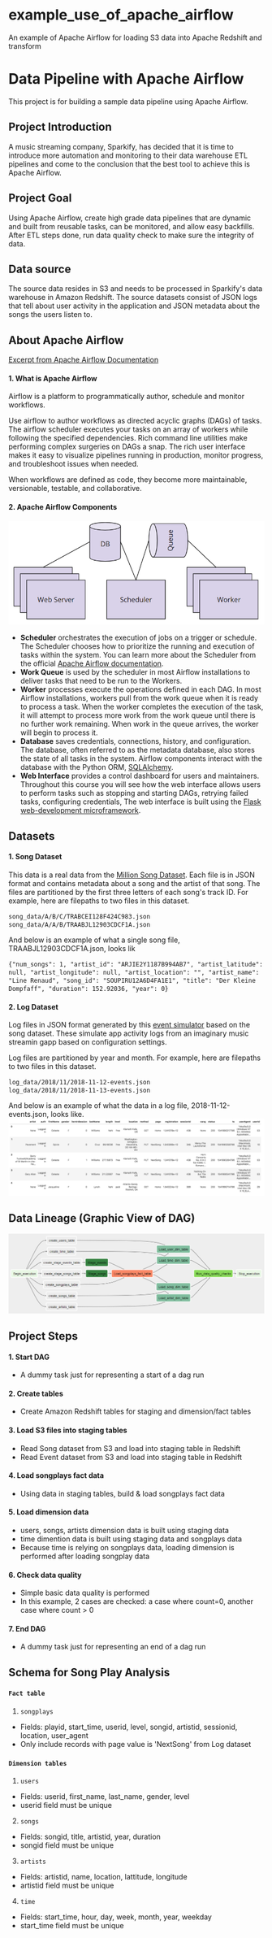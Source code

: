 # example_use_of_apache_airflow
An example of Apache Airflow for loading S3 data into Apache Redshift and transform

# Data Pipeline with Apache Airflow
This project is for building a sample data pipeline using Apache Airflow.

## Project Introduction
A music streaming company, Sparkify, has decided that it is time to introduce more automation and monitoring to their data warehouse ETL pipelines and come to the conclusion that the best tool to achieve this is Apache Airflow.

## Project Goal
Using Apache Airflow, create high grade data pipelines that are dynamic and built from reusable tasks, can be monitored, and allow easy backfills. After ETL steps done, run data quality check to make sure the integrity of data.

## Data source
The source data resides in S3 and needs to be processed in Sparkify's data warehouse in Amazon Redshift. The source datasets consist of JSON logs that tell about user activity in the application and JSON metadata about the songs the users listen to.

## About Apache Airflow
[Excerpt from Apache Airflow Documentation](https://airflow.apache.org/)

#### 1. What is Apache Airflow
Airflow is a platform to programmatically author, schedule and monitor workflows.

Use airflow to author workflows as directed acyclic graphs (DAGs) of tasks. The airflow scheduler executes your tasks on an array of workers while following the specified dependencies. Rich command line utilities make performing complex surgeries on DAGs a snap. The rich user interface makes it easy to visualize pipelines running in production, monitor progress, and troubleshoot issues when needed.

When workflows are defined as code, they become more maintainable, versionable, testable, and collaborative.

#### 2. Apache Airflow Components

![Apache Airflow Components!](./images/airflow-diagram.png)

  - <b>Scheduler</b> orchestrates the execution of jobs on a trigger or schedule. The Scheduler chooses how to prioritize the running and execution of tasks within the system. You can learn more about the Scheduler from the official [Apache Airflow documentation](https://airflow.apache.org/scheduler.html).
  - <b>Work Queue</b> is used by the scheduler in most Airflow installations to deliver tasks that need to be run to the Workers.
  - <b>Worker</b> processes execute the operations defined in each DAG. In most Airflow installations, workers pull from the work queue when it is ready to process a task. When the worker completes the execution of the task, it will attempt to process more work from the work queue until there is no further work remaining. When work in the queue arrives, the worker will begin to process it.
  - <b>Database</b> saves credentials, connections, history, and configuration. The database, often referred to as the metadata database, also stores the state of all tasks in the system. Airflow components interact with the database with the Python ORM, [SQLAlchemy](https://www.sqlalchemy.org/).
  - <b>Web Interface</b> provides a control dashboard for users and maintainers. Throughout this course you will see how the web interface allows users to perform tasks such as stopping and starting DAGs, retrying failed tasks, configuring credentials, The web interface is built using the [Flask web-development microframework](http://flask.pocoo.org/).
  
## Datasets

#### 1. Song Dataset
This data is a real data from the [Million Song Dataset](http://millionsongdataset.com/). Each file is in JSON format and contains metadata about a song and the artist of that song. The files are partitioned by the first three letters of each song's track ID. For example, here are filepaths to two files in this dataset.

```
song_data/A/B/C/TRABCEI128F424C983.json
song_data/A/A/B/TRAABJL12903CDCF1A.json
```

And below is an example of what a single song file, TRAABJL12903CDCF1A.json, looks lik

```
{"num_songs": 1, "artist_id": "ARJIE2Y1187B994AB7", "artist_latitude": null, "artist_longitude": null, "artist_location": "", "artist_name": "Line Renaud", "song_id": "SOUPIRU12A6D4FA1E1", "title": "Der Kleine Dompfaff", "duration": 152.92036, "year": 0}
```

#### 2. Log Dataset
Log files in JSON format generated by this [event simulator](https://github.com/Interana/eventsim) based on the song dataset. These simulate app activity logs from an imaginary music streamin gapp based on configuration settings.

Log files are partitioned by year and month. For example, here are filepaths to two files in this dataset.

```
log_data/2018/11/2018-11-12-events.json
log_data/2018/11/2018-11-13-events.json
```

And below is an example of what the data in a log file, 2018-11-12-events.json, looks like.
![Log file sample!](https://github.com/iyiiyi/spark_datalake/raw/master/images/log-data.png "2018-11-12-events.json")

## Data Lineage (Graphic View of DAG)

![Project Data Lineage!](./images/data_lineage.png)

## Project Steps

#### 1. Start DAG

  - A dummy task just for representing a start of a dag run
  
#### 2. Create tables

  - Create Amazon Redshift tables for staging and dimension/fact tables

#### 3. Load S3 files into staging tables

  - Read Song dataset from S3 and load into staging table in Redshift
  - Read Event dataset from S3 and load into staging table in Redshift
  
#### 4. Load songplays fact data

  - Using data in staging tables, build & load songplays fact data
  
#### 5. Load dimension data

  - users, songs, artists dimension data is built using staging data
  - time dimention data is built using staging data and songplays data
  - Because time is relying on songplays data, loading dimension is performed after loading songplay data

#### 6. Check data quality

  - Simple basic data quality is performed
  - In this example, 2 cases are checked: a case where count=0, another case where count > 0

#### 7. End DAG

  - A dummy task just for representing an end of a dag run


## Schema for Song Play Analysis

#### `Fact table`
1. `songplays` 
  - Fields: playid, start_time, userid, level, songid, artistid, sessionid, location, user_agent
  - Only include records with page value is 'NextSong' from Log dataset

#### `Dimension tables`
1. `users`
  - Fields: userid, first_name, last_name, gender, level
  - userid field must be unique
  
2. `songs`
  - Fields: songid, title, artistid, year, duration
  - songid field must be unique
  
3. `artists`
  - Fields: artistid, name, location, lattitude, longitude
  - artistid field must be unique
  
4. `time`
  - Fields: start_time, hour, day, week, month, year, weekday
  - start_time field must be unique
